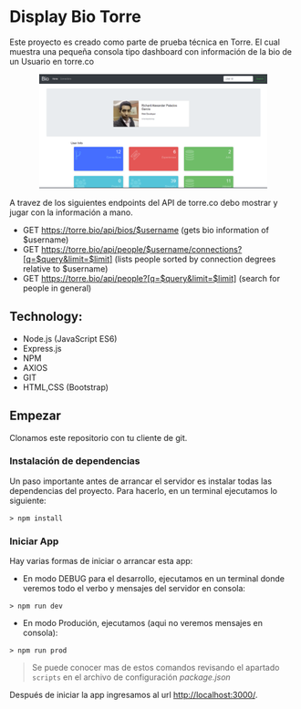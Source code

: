 # Display Bio Torre
Este proyecto es creado como parte de prueba técnica en Torre. El cual muestra una pequeña consola tipo dashboard con información de la bio de un Usuario en torre.co
<p align="center">
    <img src="home.png" data-canonical-src="home.png" width="400" height="200"/>
</p>

A travez de los siguientes endpoints del API de torre.co debo mostrar y jugar con la información a mano.
- GET https://torre.bio/api/bios/$username (gets bio information of $username)
- GET https://torre.bio/api/people/$username/connections?[q=$query&limit=$limit] (lists people sorted by connection degrees relative to $username)
- GET https://torre.bio/api/people?[q=$query&limit=$limit] (search for people in general)


## Technology:
- Node.js (JavaScript ES6)
- Express.js
- NPM
- AXIOS
- GIT
- HTML,CSS (Bootstrap)

## Empezar
Clonamos este repositorio con tu cliente de git.

### Instalación de dependencias
Un paso importante antes de arrancar el servidor es instalar todas las dependencias del proyecto. Para hacerlo, en un terminal ejecutamos lo siguiente:
```shell
> npm install
```

### Iniciar App
Hay varias formas de iniciar o arrancar esta app:
- En modo DEBUG para el desarrollo, ejecutamos en un terminal donde veremos todo el verbo y mensajes del servidor en consola:
```shell
> npm run dev
```
- En modo Produción, ejecutamos (aqui no veremos mensajes en consola):
```shell
> npm run prod
```
> Se puede conocer mas de estos comandos revisando el apartado `scripts` en el archivo de configuración *package.json*

Después de iniciar la app ingresamos al url [http://localhost:3000/](http://localhost:3000/).

